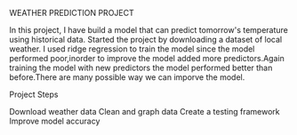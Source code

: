 WEATHER PREDICTION PROJECT



In this project, I have build a model that can predict tomorrow's temperature using historical data. Started the project by downloading a dataset of local weather. 
I used ridge regression to train the model since the model performed poor,inorder to improve the model added more predictors.Again training the model with new predictors
the model performed better than before.There are many possible way we can imporve the model.

Project Steps

Download weather data
Clean and graph data
Create a testing framework
Improve model accuracy
